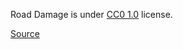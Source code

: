 Road Damage is under [CC0 1.0](https://creativecommons.org/publicdomain/zero/1.0/) license.

[Source](https://www.kaggle.com/datasets/alvarobasily/road-damage)